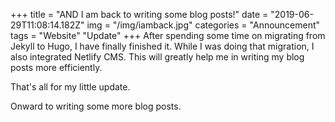 +++
title = "AND I am back to writing some blog posts!"
date = "2019-06-29T11:08:14.182Z"
img = "/img/iamback.jpg"
categories = "Announcement"
tags = "Website" "Update"
+++
After spending some time on migrating from Jekyll to Hugo, I have finally finished it. While I was doing that migration, I also integrated Netlify CMS. This will greatly help me in writing my blog posts more efficiently.

That's all for my little update.

Onward to writing some more blog posts.
